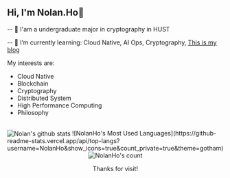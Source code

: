 ## Hi, I'm Nolan.Ho👋
  
-- 🔭 I'am a undergraduate major in cryptography in HUST

-- 🌱 I’m currently learning: Cloud Native, AI Ops, Cryptography, [This is my blog](https://16bit-sensation.com/)


  My interests are:
- Cloud Native
- Blockchain
- Cryptography
- Distributed System
- High Performance Computing
- Philosophy

<br/>


<img align="center" src="https://github-readme-stats.vercel.app/api?username=NolanHo&count_private=true&show_icons=true&hide_border=true" alt="Nolan's github stats" />
![NolanHo's Most Used Languages](https://github-readme-stats.vercel.app/api/top-langs?username=NolanHo&show_icons=true&count_private=true&theme=gotham)
<div align="center">
  <img src="https://profile-counter.glitch.me/NolanHo/count.svg" alt="NolanHo's count"/>
  <p>Thanks for visit!</p>
</div>
